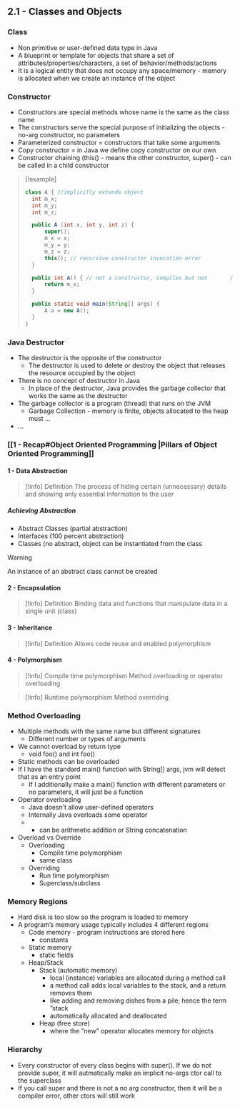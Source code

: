 ## 2.1 - Classes and Objects

### Class

* Non primitive or user-defined data type in Java
* A blueprint or template for objects that share a set of attributes/properties/characters, a set of behavior/methods/actions
* It is a logical entity that does not occupy any space/memory - memory is allocated when we create an instance of the object
### Constructor

* Constructors are special methods whose name is the same as the class name
* The constructors serve the special purpose of initializing the objects - no-arg constructor, no parameters
* Parameterized constructor = constructors that take some arguments
* Copy constructor = in Java we define copy constructor on our own
* Constructor chaining (this() - means the other constructor, super() - can be called in a child constructor

>[!example]
>```java
>class A { //implicitly extends object
> 	int m_x;
> 	int m_y;
> 	int m_z;
>
>	public A (int x, int y, int z) {
>		super();
>		m_x = x;
>		m_y = y;
>		m_z = z;
>		this(); // recursive constructor invocation error
>	}
>
>	public int A() { // not a constructor, compiles but not       // reccomended
>		return m_x;
>	}
>
>	public static void main(String[] args) {
>		A a = new A();
>	}
>}
>```
### Java Destructor

* The destructor is the opposite of the constructor
	* The destructor is used to delete or destroy the object that releases the resource occupied by the object
* There is no concept of destructor in Java
	* In place of the destructor, Java provides the garbage collector that works the same as the destructor
* The garbage collector is a program (thread) that runs on the JVM
	* Garbage Collection - memory is finite, objects allocated to the heap must ...
* ...

### [[1 - Recap#Object Oriented Programming |Pillars of Object Oriented Programming]]

#### 1 - Data Abstraction

>[!info] Definition
>The process of hiding certain (unnecessary) details and showing only essential information to the user
##### Achieving Abstraction

* Abstract Classes (partial abstraction)
* Interfaces (100 percent abstraction)
* Classes (no abstract, object can be instantiated from the class

>[!warning]
>An instance of an abstract class cannot be created
#### 2 - Encapsulation

>[!info] Definition
>Binding data and functions that manipulate data in a single unit (class)
#### 3 - Inheritance

>[!info] Definition
>Allows code reuse and enabled polymorphism
#### 4 - Polymorphism

> [!info] Compile time polymorphism
> Method overloading or operator overloading

>[!info] Runtime polymorphism
>Method overriding
### Method Overloading

* Multiple methods with the same name but different signatures
	* Different number or types of arguments
* We cannot overload by return type
	* void foo() and int foo()
* Static methods can be overloaded
* If I have the standard main() function with String[] args, jvm will detect that as an entry point
	* If I additionally make a main() function with different parameters or no parameters, it will just be a function
* Operator overloading
	* Java doesn’t allow user-defined operators
	* Internally Java overloads some operator
	* + can be arithmetic addition or String concatenation
* Overload vs Override
	* Overloading
		* Compile time polymorphism
		* same class
	* Overriding
		* Run time polymorphism
		* Superclass/subclass
### Memory Regions

* Hard disk is too slow so the program is loaded to memory
* A program’s memory usage typically includes 4 different regions
	* Code memory - program instructions are stored here
		* constants
	* Static memory
		* static fields
	* Heap/Stack
		* Stack (automatic memory)
			* local (instance) variables are allocated during a method call
			* a method call adds local variables to the stack, and a return removes them
			* like adding and removing dishes from a pile; hence the term ”stack
			* automatically allocated and deallocated
		* Heap (free store)
			* where the ”new” operator allocates memory for objects
### Hierarchy

* Every constructor of every class begins with super(). If we do not provide super, it will autmatically make an implicit no-args ctor call to the superclass
* If you call super and there is not a no arg constructor, then it will be a compiler error, other ctors will still work